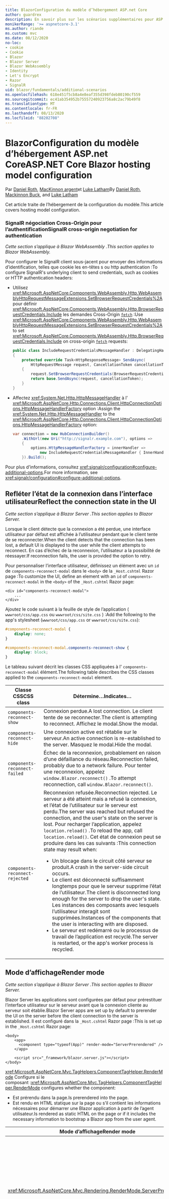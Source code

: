 ```yaml
---
title: BlazorConfiguration du modèle d’hébergement ASP.net Core
author: guardrex
description: En savoir plus sur les scénarios supplémentaires pour ASP.NET Core la Blazor configuration du modèle d’hébergement.
monikerRange: '>= aspnetcore-3.1'
ms.author: riande
ms.custom: mvc
ms.date: 08/12/2020
no-loc:
- cookie
- Cookie
- Blazor
- Blazor Server
- Blazor WebAssembly
- Identity
- Let's Encrypt
- Razor
- SignalR
uid: blazor/fundamentals/additional-scenarios
ms.openlocfilehash: 618e451f5cb8a4e8eaf355d398fdeb80190cf559
ms.sourcegitcommit: ec41ab354952b75557240923756a8c2ac79b49f8
ms.translationtype: MT
ms.contentlocale: fr-FR
ms.lasthandoff: 08/13/2020
ms.locfileid: "88202708"
---
```

# <a name="aspnet-core-no-locblazor-hosting-model-configuration"></a><span data-ttu-id="1c7e8-103">BlazorConfiguration du modèle d’hébergement ASP.net Core</span><span class="sxs-lookup"><span data-stu-id="1c7e8-103">ASP.NET Core Blazor hosting model configuration</span></span>

<span data-ttu-id="1c7e8-104">Par [Daniel Roth](https://github.com/danroth27), [MacKinnon argent](https://github.com/MackinnonBuck)et [Luke Latham](https://github.com/guardrex)</span><span class="sxs-lookup"><span data-stu-id="1c7e8-104">By [Daniel Roth](https://github.com/danroth27), [Mackinnon Buck](https://github.com/MackinnonBuck), and [Luke Latham](https://github.com/guardrex)</span></span>

<span data-ttu-id="1c7e8-105">Cet article traite de l’hébergement de la configuration du modèle.</span><span class="sxs-lookup"><span data-stu-id="1c7e8-105">This article covers hosting model configuration.</span></span>

### <a name="no-locsignalr-cross-origin-negotiation-for-authentication"></a><span data-ttu-id="1c7e8-106">SignalR négociation Cross-Origin pour l’authentification</span><span class="sxs-lookup"><span data-stu-id="1c7e8-106">SignalR cross-origin negotiation for authentication</span></span>

<span data-ttu-id="1c7e8-107">*Cette section s’applique à Blazor WebAssembly .*</span><span class="sxs-lookup"><span data-stu-id="1c7e8-107">*This section applies to Blazor WebAssembly.*</span></span>

<span data-ttu-id="1c7e8-108">Pour configurer le SignalR client sous-jacent pour envoyer des informations d’identification, telles que cookie les en-têtes s ou http authentication :</span><span class="sxs-lookup"><span data-stu-id="1c7e8-108">To configure SignalR's underlying client to send credentials, such as cookies or HTTP authentication headers:</span></span>

* <span data-ttu-id="1c7e8-109">Utilisez <xref:Microsoft.AspNetCore.Components.WebAssembly.Http.WebAssemblyHttpRequestMessageExtensions.SetBrowserRequestCredentials%2A> pour définir <xref:Microsoft.AspNetCore.Components.WebAssembly.Http.BrowserRequestCredentials.Include> les demandes Cross-Origin [`fetch`](https://developer.mozilla.org/docs/Web/API/Fetch_API/Using_Fetch) :</span><span class="sxs-lookup"><span data-stu-id="1c7e8-109">Use <xref:Microsoft.AspNetCore.Components.WebAssembly.Http.WebAssemblyHttpRequestMessageExtensions.SetBrowserRequestCredentials%2A> to set <xref:Microsoft.AspNetCore.Components.WebAssembly.Http.BrowserRequestCredentials.Include> on cross-origin [`fetch`](https://developer.mozilla.org/docs/Web/API/Fetch_API/Using_Fetch) requests:</span></span>

  ```csharp
  public class IncludeRequestCredentialsMessageHandler : DelegatingHandler
  {
      protected override Task<HttpResponseMessage> SendAsync(
          HttpRequestMessage request, CancellationToken cancellationToken)
      {
          request.SetBrowserRequestCredentials(BrowserRequestCredentials.Include);
          return base.SendAsync(request, cancellationToken);
      }
  }
  ```

* <span data-ttu-id="1c7e8-110">Affectez <xref:System.Net.Http.HttpMessageHandler> à l' <xref:Microsoft.AspNetCore.Http.Connections.Client.HttpConnectionOptions.HttpMessageHandlerFactory> option :</span><span class="sxs-lookup"><span data-stu-id="1c7e8-110">Assign the <xref:System.Net.Http.HttpMessageHandler> to the <xref:Microsoft.AspNetCore.Http.Connections.Client.HttpConnectionOptions.HttpMessageHandlerFactory> option:</span></span>

  ```csharp
  var connection = new HubConnectionBuilder()
      .WithUrl(new Uri("http://signalr.example.com"), options =>
      {
          options.HttpMessageHandlerFactory = innerHandler => 
              new IncludeRequestCredentialsMessageHandler { InnerHandler = innerHandler };
      }).Build();
  ```

<span data-ttu-id="1c7e8-111">Pour plus d’informations, consultez <xref:signalr/configuration#configure-additional-options>.</span><span class="sxs-lookup"><span data-stu-id="1c7e8-111">For more information, see <xref:signalr/configuration#configure-additional-options>.</span></span>

## <a name="reflect-the-connection-state-in-the-ui"></a><span data-ttu-id="1c7e8-112">Refléter l’état de la connexion dans l’interface utilisateur</span><span class="sxs-lookup"><span data-stu-id="1c7e8-112">Reflect the connection state in the UI</span></span>

<span data-ttu-id="1c7e8-113">*Cette section s’applique à Blazor Server .*</span><span class="sxs-lookup"><span data-stu-id="1c7e8-113">*This section applies to Blazor Server.*</span></span>

<span data-ttu-id="1c7e8-114">Lorsque le client détecte que la connexion a été perdue, une interface utilisateur par défaut est affichée à l’utilisateur pendant que le client tente de se reconnecter.</span><span class="sxs-lookup"><span data-stu-id="1c7e8-114">When the client detects that the connection has been lost, a default UI is displayed to the user while the client attempts to reconnect.</span></span> <span data-ttu-id="1c7e8-115">En cas d’échec de la reconnexion, l’utilisateur a la possibilité de réessayer.</span><span class="sxs-lookup"><span data-stu-id="1c7e8-115">If reconnection fails, the user is provided the option to retry.</span></span>

<span data-ttu-id="1c7e8-116">Pour personnaliser l’interface utilisateur, définissez un élément avec un `id` de `components-reconnect-modal` dans le `<body>` de la `_Host.cshtml` Razor page :</span><span class="sxs-lookup"><span data-stu-id="1c7e8-116">To customize the UI, define an element with an `id` of `components-reconnect-modal` in the `<body>` of the `_Host.cshtml` Razor page:</span></span>

```cshtml
<div id="components-reconnect-modal">
    ...
</div>
```

<span data-ttu-id="1c7e8-117">Ajoutez le code suivant à la feuille de style de l’application ( `wwwroot/css/app.css` ou `wwwroot/css/site.css` ) :</span><span class="sxs-lookup"><span data-stu-id="1c7e8-117">Add the following to the app's stylesheet (`wwwroot/css/app.css` or `wwwroot/css/site.css`):</span></span>

```css
#components-reconnect-modal {
    display: none;
}

#components-reconnect-modal.components-reconnect-show {
    display: block;
}
```

<span data-ttu-id="1c7e8-118">Le tableau suivant décrit les classes CSS appliquées à l' `components-reconnect-modal` élément.</span><span class="sxs-lookup"><span data-stu-id="1c7e8-118">The following table describes the CSS classes applied to the `components-reconnect-modal` element.</span></span>

| <span data-ttu-id="1c7e8-119">Classe CSS</span><span class="sxs-lookup"><span data-stu-id="1c7e8-119">CSS class</span></span>                       | <span data-ttu-id="1c7e8-120">Détermine&hellip;</span><span class="sxs-lookup"><span data-stu-id="1c7e8-120">Indicates&hellip;</span></span> |
| ------------------------------- | ----------------- |
| `components-reconnect-show`     | <span data-ttu-id="1c7e8-121">Connexion perdue.</span><span class="sxs-lookup"><span data-stu-id="1c7e8-121">A lost connection.</span></span> <span data-ttu-id="1c7e8-122">Le client tente de se reconnecter.</span><span class="sxs-lookup"><span data-stu-id="1c7e8-122">The client is attempting to reconnect.</span></span> <span data-ttu-id="1c7e8-123">Affichez le modal.</span><span class="sxs-lookup"><span data-stu-id="1c7e8-123">Show the modal.</span></span> |
| `components-reconnect-hide`     | <span data-ttu-id="1c7e8-124">Une connexion active est rétablie sur le serveur.</span><span class="sxs-lookup"><span data-stu-id="1c7e8-124">An active connection is re-established to the server.</span></span> <span data-ttu-id="1c7e8-125">Masquez le modal.</span><span class="sxs-lookup"><span data-stu-id="1c7e8-125">Hide the modal.</span></span> |
| `components-reconnect-failed`   | <span data-ttu-id="1c7e8-126">Échec de la reconnexion, probablement en raison d’une défaillance du réseau.</span><span class="sxs-lookup"><span data-stu-id="1c7e8-126">Reconnection failed, probably due to a network failure.</span></span> <span data-ttu-id="1c7e8-127">Pour tenter une reconnexion, appelez `window.Blazor.reconnect()` .</span><span class="sxs-lookup"><span data-stu-id="1c7e8-127">To attempt reconnection, call `window.Blazor.reconnect()`.</span></span> |
| `components-reconnect-rejected` | <span data-ttu-id="1c7e8-128">Reconnexion refusée.</span><span class="sxs-lookup"><span data-stu-id="1c7e8-128">Reconnection rejected.</span></span> <span data-ttu-id="1c7e8-129">Le serveur a été atteint mais a refusé la connexion, et l’état de l’utilisateur sur le serveur est perdu.</span><span class="sxs-lookup"><span data-stu-id="1c7e8-129">The server was reached but refused the connection, and the user's state on the server is lost.</span></span> <span data-ttu-id="1c7e8-130">Pour recharger l’application, appelez `location.reload()` .</span><span class="sxs-lookup"><span data-stu-id="1c7e8-130">To reload the app, call `location.reload()`.</span></span> <span data-ttu-id="1c7e8-131">Cet état de connexion peut se produire dans les cas suivants :</span><span class="sxs-lookup"><span data-stu-id="1c7e8-131">This connection state may result when:</span></span><ul><li><span data-ttu-id="1c7e8-132">Un blocage dans le circuit côté serveur se produit.</span><span class="sxs-lookup"><span data-stu-id="1c7e8-132">A crash in the server-side circuit occurs.</span></span></li><li><span data-ttu-id="1c7e8-133">Le client est déconnecté suffisamment longtemps pour que le serveur supprime l’état de l’utilisateur.</span><span class="sxs-lookup"><span data-stu-id="1c7e8-133">The client is disconnected long enough for the server to drop the user's state.</span></span> <span data-ttu-id="1c7e8-134">Les instances des composants avec lesquels l’utilisateur interagit sont supprimées.</span><span class="sxs-lookup"><span data-stu-id="1c7e8-134">Instances of the components that the user is interacting with are disposed.</span></span></li><li><span data-ttu-id="1c7e8-135">Le serveur est redémarré ou le processus de travail de l’application est recyclé.</span><span class="sxs-lookup"><span data-stu-id="1c7e8-135">The server is restarted, or the app's worker process is recycled.</span></span></li></ul> |

## <a name="render-mode"></a><span data-ttu-id="1c7e8-136">Mode d’affichage</span><span class="sxs-lookup"><span data-stu-id="1c7e8-136">Render mode</span></span>

<span data-ttu-id="1c7e8-137">*Cette section s’applique à Blazor Server .*</span><span class="sxs-lookup"><span data-stu-id="1c7e8-137">*This section applies to Blazor Server.*</span></span>

<span data-ttu-id="1c7e8-138">Blazor Server les applications sont configurées par défaut pour prérestituer l’interface utilisateur sur le serveur avant que la connexion cliente au serveur soit établie.</span><span class="sxs-lookup"><span data-stu-id="1c7e8-138">Blazor Server apps are set up by default to prerender the UI on the server before the client connection to the server is established.</span></span> <span data-ttu-id="1c7e8-139">Il est configuré dans la `_Host.cshtml` Razor page :</span><span class="sxs-lookup"><span data-stu-id="1c7e8-139">This is set up in the `_Host.cshtml` Razor page:</span></span>

```cshtml
<body>
    <app>
      <component type="typeof(App)" render-mode="ServerPrerendered" />
    </app>

    <script src="_framework/blazor.server.js"></script>
</body>
```

<span data-ttu-id="1c7e8-140"><xref:Microsoft.AspNetCore.Mvc.TagHelpers.ComponentTagHelper.RenderMode> Configure si le composant :</span><span class="sxs-lookup"><span data-stu-id="1c7e8-140"><xref:Microsoft.AspNetCore.Mvc.TagHelpers.ComponentTagHelper.RenderMode> configures whether the component:</span></span>

* <span data-ttu-id="1c7e8-141">Est prérendu dans la page.</span><span class="sxs-lookup"><span data-stu-id="1c7e8-141">Is prerendered into the page.</span></span>
* <span data-ttu-id="1c7e8-142">Est rendu en HTML statique sur la page ou s’il contient les informations nécessaires pour démarrer une Blazor application à partir de l’agent utilisateur.</span><span class="sxs-lookup"><span data-stu-id="1c7e8-142">Is rendered as static HTML on the page or if it includes the necessary information to bootstrap a Blazor app from the user agent.</span></span>

| <span data-ttu-id="1c7e8-143">Mode d’affichage</span><span class="sxs-lookup"><span data-stu-id="1c7e8-143">Render mode</span></span> | <span data-ttu-id="1c7e8-144">Description</span><span class="sxs-lookup"><span data-stu-id="1c7e8-144">Description</span></span> |
| --- | --- |
| <xref:Microsoft.AspNetCore.Mvc.Rendering.RenderMode.ServerPrerendered> | <span data-ttu-id="1c7e8-145">Restitue le composant en HTML statique et comprend un marqueur pour une Blazor Server application.</span><span class="sxs-lookup"><span data-stu-id="1c7e8-145">Renders the component into static HTML and includes a marker for a Blazor Server app.</span></span> <span data-ttu-id="1c7e8-146">Au démarrage de l’agent utilisateur, ce marqueur est utilisé pour démarrer une Blazor application.</span><span class="sxs-lookup"><span data-stu-id="1c7e8-146">When the user-agent starts, this marker is used to bootstrap a Blazor app.</span></span> |
| <xref:Microsoft.AspNetCore.Mvc.Rendering.RenderMode.Server> | <span data-ttu-id="1c7e8-147">Restitue un marqueur pour une Blazor Server application.</span><span class="sxs-lookup"><span data-stu-id="1c7e8-147">Renders a marker for a Blazor Server app.</span></span> <span data-ttu-id="1c7e8-148">La sortie du composant n’est pas incluse.</span><span class="sxs-lookup"><span data-stu-id="1c7e8-148">Output from the component isn't included.</span></span> <span data-ttu-id="1c7e8-149">Au démarrage de l’agent utilisateur, ce marqueur est utilisé pour démarrer une Blazor application.</span><span class="sxs-lookup"><span data-stu-id="1c7e8-149">When the user-agent starts, this marker is used to bootstrap a Blazor app.</span></span> |
| <xref:Microsoft.AspNetCore.Mvc.Rendering.RenderMode.Static> | <span data-ttu-id="1c7e8-150">Génère le rendu du composant en HTML statique.</span><span class="sxs-lookup"><span data-stu-id="1c7e8-150">Renders the component into static HTML.</span></span> |

<span data-ttu-id="1c7e8-151">Le rendu des composants serveur à partir d’une page HTML statique n’est pas pris en charge.</span><span class="sxs-lookup"><span data-stu-id="1c7e8-151">Rendering server components from a static HTML page isn't supported.</span></span>

## <a name="configure-the-no-locsignalr-client-for-no-locblazor-server-apps"></a><span data-ttu-id="1c7e8-152">Configurer le SignalR client pour les Blazor Server applications</span><span class="sxs-lookup"><span data-stu-id="1c7e8-152">Configure the SignalR client for Blazor Server apps</span></span>

<span data-ttu-id="1c7e8-153">*Cette section s’applique à Blazor Server .*</span><span class="sxs-lookup"><span data-stu-id="1c7e8-153">*This section applies to Blazor Server.*</span></span>

<span data-ttu-id="1c7e8-154">Configurez le SignalR client utilisé par Blazor Server les applications dans le `Pages/_Host.cshtml` fichier.</span><span class="sxs-lookup"><span data-stu-id="1c7e8-154">Configure the SignalR client used by Blazor Server apps in the `Pages/_Host.cshtml` file.</span></span> <span data-ttu-id="1c7e8-155">Placez un script qui appelle `Blazor.start` après le `_framework/blazor.server.js` script et à l’intérieur de la `</body>` balise.</span><span class="sxs-lookup"><span data-stu-id="1c7e8-155">Place a script that calls `Blazor.start` after the `_framework/blazor.server.js` script and inside the `</body>` tag.</span></span>

### <a name="logging"></a><span data-ttu-id="1c7e8-156">Journalisation</span><span class="sxs-lookup"><span data-stu-id="1c7e8-156">Logging</span></span>

<span data-ttu-id="1c7e8-157">Pour configurer la SignalR journalisation du client :</span><span class="sxs-lookup"><span data-stu-id="1c7e8-157">To configure SignalR client logging:</span></span>

* <span data-ttu-id="1c7e8-158">Ajoutez un `autostart="false"` attribut à la `<script>` balise pour le `blazor.server.js` script.</span><span class="sxs-lookup"><span data-stu-id="1c7e8-158">Add an `autostart="false"` attribute to the `<script>` tag for the `blazor.server.js` script.</span></span>
* <span data-ttu-id="1c7e8-159">Transmettez un objet de configuration ( `configureSignalR` ) qui appelle `configureLogging` avec le niveau de journalisation sur le générateur client.</span><span class="sxs-lookup"><span data-stu-id="1c7e8-159">Pass in a configuration object (`configureSignalR`) that calls `configureLogging` with the log level on the client builder.</span></span>

```cshtml
    ...

    <script autostart="false" src="_framework/blazor.server.js"></script>
    <script>
      Blazor.start({
        configureSignalR: function (builder) {
          builder.configureLogging("information");
        }
      });
    </script>
</body>
```

<span data-ttu-id="1c7e8-160">Dans l’exemple précédent, `information` est équivalent à un niveau de journal de <xref:Microsoft.Extensions.Logging.LogLevel.Information?displayProperty=nameWithType> .</span><span class="sxs-lookup"><span data-stu-id="1c7e8-160">In the preceding example, `information` is equivalent to a log level of <xref:Microsoft.Extensions.Logging.LogLevel.Information?displayProperty=nameWithType>.</span></span>

### <a name="modify-the-reconnection-handler"></a><span data-ttu-id="1c7e8-161">Modifier le gestionnaire de reconnexion</span><span class="sxs-lookup"><span data-stu-id="1c7e8-161">Modify the reconnection handler</span></span>

<span data-ttu-id="1c7e8-162">Les événements de connexion du circuit du gestionnaire de reconnexion peuvent être modifiés pour les comportements personnalisés, par exemple :</span><span class="sxs-lookup"><span data-stu-id="1c7e8-162">The reconnection handler's circuit connection events can be modified for custom behaviors, such as:</span></span>

* <span data-ttu-id="1c7e8-163">Pour avertir l’utilisateur si la connexion est abandonnée.</span><span class="sxs-lookup"><span data-stu-id="1c7e8-163">To notify the user if the connection is dropped.</span></span>
* <span data-ttu-id="1c7e8-164">Pour effectuer la journalisation (à partir du client) lorsqu’un circuit est connecté.</span><span class="sxs-lookup"><span data-stu-id="1c7e8-164">To perform logging (from the client) when a circuit is connected.</span></span>

<span data-ttu-id="1c7e8-165">Pour modifier les événements de connexion :</span><span class="sxs-lookup"><span data-stu-id="1c7e8-165">To modify the connection events:</span></span>

* <span data-ttu-id="1c7e8-166">Ajoutez un `autostart="false"` attribut à la `<script>` balise pour le `blazor.server.js` script.</span><span class="sxs-lookup"><span data-stu-id="1c7e8-166">Add an `autostart="false"` attribute to the `<script>` tag for the `blazor.server.js` script.</span></span>
* <span data-ttu-id="1c7e8-167">Enregistrer les rappels pour les modifications de connexion pour les connexions abandonnées ( `onConnectionDown` ) et les connexions établies/rétablies ( `onConnectionUp` ).</span><span class="sxs-lookup"><span data-stu-id="1c7e8-167">Register callbacks for connection changes for dropped connections (`onConnectionDown`) and established/re-established connections (`onConnectionUp`).</span></span> <span data-ttu-id="1c7e8-168">**Les deux** `onConnectionDown` et `onConnectionUp` doivent être spécifiés.</span><span class="sxs-lookup"><span data-stu-id="1c7e8-168">**Both** `onConnectionDown` and `onConnectionUp` must be specified.</span></span>

```cshtml
    ...

    <script autostart="false" src="_framework/blazor.server.js"></script>
    <script>
      Blazor.start({
        reconnectionHandler: {
          onConnectionDown: (options, error) => console.error(error);
          onConnectionUp: () => console.log("Up, up, and away!");
        }
      });
    </script>
</body>
```

### <a name="adjust-the-reconnection-retry-count-and-interval"></a><span data-ttu-id="1c7e8-169">Ajuster le nombre et l’intervalle de tentatives de reconnexion</span><span class="sxs-lookup"><span data-stu-id="1c7e8-169">Adjust the reconnection retry count and interval</span></span>

<span data-ttu-id="1c7e8-170">Pour régler le nombre et l’intervalle de nouvelles tentatives de connexion :</span><span class="sxs-lookup"><span data-stu-id="1c7e8-170">To adjust the reconnection retry count and interval:</span></span>

* <span data-ttu-id="1c7e8-171">Ajoutez un `autostart="false"` attribut à la `<script>` balise pour le `blazor.server.js` script.</span><span class="sxs-lookup"><span data-stu-id="1c7e8-171">Add an `autostart="false"` attribute to the `<script>` tag for the `blazor.server.js` script.</span></span>
* <span data-ttu-id="1c7e8-172">Définissez le nombre de tentatives ( `maxRetries` ) et la période en millisecondes autorisées pour chaque tentative de nouvelle tentative ( `retryIntervalMilliseconds` ).</span><span class="sxs-lookup"><span data-stu-id="1c7e8-172">Set the number of retries (`maxRetries`) and period in milliseconds permitted for each retry attempt (`retryIntervalMilliseconds`).</span></span>

```cshtml
    ...

    <script autostart="false" src="_framework/blazor.server.js"></script>
    <script>
      Blazor.start({
        reconnectionOptions: {
          maxRetries: 3,
          retryIntervalMilliseconds: 2000
        }
      });
    </script>
</body>
```

### <a name="hide-or-replace-the-reconnection-display"></a><span data-ttu-id="1c7e8-173">Masquer ou remplacer l’affichage de reconnexion</span><span class="sxs-lookup"><span data-stu-id="1c7e8-173">Hide or replace the reconnection display</span></span>

<span data-ttu-id="1c7e8-174">Pour masquer l’affichage de reconnexion :</span><span class="sxs-lookup"><span data-stu-id="1c7e8-174">To hide the reconnection display:</span></span>

* <span data-ttu-id="1c7e8-175">Ajoutez un `autostart="false"` attribut à la `<script>` balise pour le `blazor.server.js` script.</span><span class="sxs-lookup"><span data-stu-id="1c7e8-175">Add an `autostart="false"` attribute to the `<script>` tag for the `blazor.server.js` script.</span></span>
* <span data-ttu-id="1c7e8-176">Définissez le gestionnaire de reconnexion `_reconnectionDisplay` sur un objet vide ( `{}` ou `new Object()` ).</span><span class="sxs-lookup"><span data-stu-id="1c7e8-176">Set the reconnection handler's `_reconnectionDisplay` to an empty object (`{}` or `new Object()`).</span></span>

```cshtml
    ...

    <script autostart="false" src="_framework/blazor.server.js"></script>
    <script>
      window.addEventListener('beforeunload', function () {
        Blazor.defaultReconnectionHandler._reconnectionDisplay = {};
      });
    </script>
</body>
```

<span data-ttu-id="1c7e8-177">Pour remplacer l’affichage de reconnexion, `_reconnectionDisplay` dans l’exemple précédent, définissez l’élément pour l’affichage :</span><span class="sxs-lookup"><span data-stu-id="1c7e8-177">To replace the reconnection display, set `_reconnectionDisplay` in the preceding example to the element for display:</span></span>

```javascript
Blazor.defaultReconnectionHandler._reconnectionDisplay = 
  document.getElementById("{ELEMENT ID}");
```

<span data-ttu-id="1c7e8-178">L’espace réservé `{ELEMENT ID}` est l’ID de l’élément HTML à afficher.</span><span class="sxs-lookup"><span data-stu-id="1c7e8-178">The placeholder `{ELEMENT ID}` is the ID of the HTML element to display.</span></span>

## <a name="influence-html-head-tag-elements"></a><span data-ttu-id="1c7e8-179">Influencer les `<head>` éléments de balise HTML</span><span class="sxs-lookup"><span data-stu-id="1c7e8-179">Influence HTML `<head>` tag elements</span></span>

<span data-ttu-id="1c7e8-180">*Cette section s’applique à la prochaine version de ASP.NET Core 5,0 de Blazor WebAssembly et Blazor Server .*</span><span class="sxs-lookup"><span data-stu-id="1c7e8-180">*This section applies to the upcoming ASP.NET Core 5.0 release of Blazor WebAssembly and Blazor Server.*</span></span>

<span data-ttu-id="1c7e8-181">Lors du rendu, `Title` les `Link` composants, et `Meta` ajoutent ou mettent à jour des données dans les `<head>` éléments de balise HTML :</span><span class="sxs-lookup"><span data-stu-id="1c7e8-181">When rendered, the `Title`, `Link`, and `Meta` components add or update data in the HTML `<head>` tag elements:</span></span>

```razor
@using Microsoft.AspNetCore.Components.Web.Extensions.Head

<Title Value="{TITLE}" />
<Link href="{URL}" rel="stylesheet" />
<Meta content="{DESCRIPTION}" name="description" />
```

<span data-ttu-id="1c7e8-182">Dans l’exemple précédent, les espaces réservés pour `{TITLE}` , `{URL}` et `{DESCRIPTION}` sont des valeurs de chaîne, des Razor variables ou des Razor expressions.</span><span class="sxs-lookup"><span data-stu-id="1c7e8-182">In the preceding example, placeholders for `{TITLE}`, `{URL}`, and `{DESCRIPTION}` are string values, Razor variables, or Razor expressions.</span></span>

<span data-ttu-id="1c7e8-183">Les caractéristiques suivantes s’appliquent :</span><span class="sxs-lookup"><span data-stu-id="1c7e8-183">The following characteristics apply:</span></span>

* <span data-ttu-id="1c7e8-184">Le prérendu côté serveur est pris en charge.</span><span class="sxs-lookup"><span data-stu-id="1c7e8-184">Server-side prerendering is supported.</span></span>
* <span data-ttu-id="1c7e8-185">Le `Value` paramètre est le seul paramètre valide pour le `Title` composant.</span><span class="sxs-lookup"><span data-stu-id="1c7e8-185">The `Value` parameter is the only valid parameter for the `Title` component.</span></span>
* <span data-ttu-id="1c7e8-186">Les attributs HTML fournis aux `Meta` `Link` composants et sont capturés dans des [attributs supplémentaires](xref:blazor/components/index#attribute-splatting-and-arbitrary-parameters) et passés à la balise HTML rendue.</span><span class="sxs-lookup"><span data-stu-id="1c7e8-186">HTML attributes provided to the `Meta` and `Link` components are captured in [additional attributes](xref:blazor/components/index#attribute-splatting-and-arbitrary-parameters) and passed through to the rendered HTML tag.</span></span>
* <span data-ttu-id="1c7e8-187">Pour plusieurs `Title` composants, le titre de la page reflète le `Value` du dernier `Title` composant restitué.</span><span class="sxs-lookup"><span data-stu-id="1c7e8-187">For multiple `Title` components, the title of the page reflects the `Value` of the last `Title` component rendered.</span></span>
* <span data-ttu-id="1c7e8-188">Si plusieurs `Meta` `Link` composants ou sont inclus avec des attributs identiques, une seule balise HTML est restituée pour chaque `Meta` `Link` composant ou.</span><span class="sxs-lookup"><span data-stu-id="1c7e8-188">If multiple `Meta` or `Link` components are included with identical attributes, there's exactly one HTML tag rendered per `Meta` or `Link` component.</span></span> <span data-ttu-id="1c7e8-189">Deux `Meta` `Link` composants ou ne peuvent pas faire référence à la même balise HTML rendue.</span><span class="sxs-lookup"><span data-stu-id="1c7e8-189">Two `Meta` or `Link` components can't refer to the same rendered HTML tag.</span></span>
* <span data-ttu-id="1c7e8-190">Les modifications apportées aux paramètres des `Meta` composants ou existants `Link` sont reflétées dans leurs balises HTML rendues.</span><span class="sxs-lookup"><span data-stu-id="1c7e8-190">Changes to the parameters of existing `Meta` or `Link` components are reflected in their rendered HTML tags.</span></span>
* <span data-ttu-id="1c7e8-191">Lorsque les `Link` `Meta` composants ou ne sont plus restitués et donc supprimés par l’infrastructure, leurs balises HTML rendues sont supprimées.</span><span class="sxs-lookup"><span data-stu-id="1c7e8-191">When the `Link` or `Meta` components are no longer rendered and thus disposed by the framework, their rendered HTML tags are removed.</span></span>

<span data-ttu-id="1c7e8-192">Quand l’un des composants de l’infrastructure est utilisé dans un composant enfant, la balise HTML rendue influence tout autre composant enfant du composant parent, à condition que le composant enfant contenant le composant d’infrastructure soit rendu.</span><span class="sxs-lookup"><span data-stu-id="1c7e8-192">When one of the framework components is used in a child component, the rendered HTML tag influences any other child component of the parent component as long as the child component containing the framework component is rendered.</span></span> <span data-ttu-id="1c7e8-193">La distinction entre l’utilisation de l’un de ces composants d’infrastructure dans un composant enfant et la mise en place d’une balise HTML dans `wwwroot/index.html` ou `Pages/_Host.cshtml` est que la balise HTML rendue d’un composant d’infrastructure :</span><span class="sxs-lookup"><span data-stu-id="1c7e8-193">The distinction between using the one of these framework components in a child component and placing a an HTML tag in `wwwroot/index.html` or `Pages/_Host.cshtml` is that a framework component's rendered HTML tag:</span></span>

* <span data-ttu-id="1c7e8-194">Peut être modifié par l’état de l’application.</span><span class="sxs-lookup"><span data-stu-id="1c7e8-194">Can be modified by application state.</span></span> <span data-ttu-id="1c7e8-195">Une balise HTML codée en dur ne peut pas être modifiée par l’état de l’application.</span><span class="sxs-lookup"><span data-stu-id="1c7e8-195">A hard-coded HTML tag can't be modified by application state.</span></span>
* <span data-ttu-id="1c7e8-196">Est supprimé du code HTML `<head>` lorsque le composant parent n’est plus rendu.</span><span class="sxs-lookup"><span data-stu-id="1c7e8-196">Is removed from the HTML `<head>` when the parent component is no longer rendered.</span></span>

## <a name="static-files"></a><span data-ttu-id="1c7e8-197">Fichiers statiques</span><span class="sxs-lookup"><span data-stu-id="1c7e8-197">Static files</span></span>

<span data-ttu-id="1c7e8-198">*Cette section s’applique à Blazor Server .*</span><span class="sxs-lookup"><span data-stu-id="1c7e8-198">*This section applies to Blazor Server.*</span></span>

<span data-ttu-id="1c7e8-199">Pour créer des mappages de fichiers supplémentaires avec <xref:Microsoft.AspNetCore.StaticFiles.FileExtensionContentTypeProvider> ou configurer autre <xref:Microsoft.AspNetCore.Builder.StaticFileOptions> , utilisez l' **une** des approches suivantes.</span><span class="sxs-lookup"><span data-stu-id="1c7e8-199">To create additional file mappings with a <xref:Microsoft.AspNetCore.StaticFiles.FileExtensionContentTypeProvider> or configure other <xref:Microsoft.AspNetCore.Builder.StaticFileOptions>, use **one** of the following approaches.</span></span> <span data-ttu-id="1c7e8-200">Dans les exemples suivants, l' `{EXTENSION}` espace réservé est l’extension de fichier et l' `{CONTENT TYPE}` espace réservé est le type de contenu.</span><span class="sxs-lookup"><span data-stu-id="1c7e8-200">In the following examples, the `{EXTENSION}` placeholder is the file extension, and the `{CONTENT TYPE}` placeholder is the content type.</span></span>

* <span data-ttu-id="1c7e8-201">Configurez les options par [injection de dépendance (di)](xref:blazor/fundamentals/dependency-injection) dans `Startup.ConfigureServices` ( `Startup.cs` ) à l’aide de <xref:Microsoft.AspNetCore.Builder.StaticFileOptions> :</span><span class="sxs-lookup"><span data-stu-id="1c7e8-201">Configure options through [dependency injection (DI)](xref:blazor/fundamentals/dependency-injection) in `Startup.ConfigureServices` (`Startup.cs`) using <xref:Microsoft.AspNetCore.Builder.StaticFileOptions>:</span></span>

  ```csharp
  using Microsoft.AspNetCore.StaticFiles;

  ...

  var provider = new FileExtensionContentTypeProvider();
  provider.Mappings["{EXTENSION}"] = "{CONTENT TYPE}";

  services.Configure<StaticFileOptions>(options =>
  {
      options.ContentTypeProvider = provider;
  });
  ```

  <span data-ttu-id="1c7e8-202">Étant donné que cette approche configure le même fournisseur de fichiers que celui utilisé, assurez-vous `blazor.server.js` que votre configuration personnalisée n’interfère pas avec service `blazor.server.js` .</span><span class="sxs-lookup"><span data-stu-id="1c7e8-202">Because this approach configures the same file provider used to serve `blazor.server.js`, make sure that your custom configuration doesn't interfere with serving `blazor.server.js`.</span></span> <span data-ttu-id="1c7e8-203">Par exemple, ne supprimez pas le mappage des fichiers JavaScript en configurant le fournisseur avec `provider.Mappings.Remove(".js")` .</span><span class="sxs-lookup"><span data-stu-id="1c7e8-203">For example, don't remove the mapping for JavaScript files by configuring the provider with `provider.Mappings.Remove(".js")`.</span></span>

* <span data-ttu-id="1c7e8-204">Utilisez deux appels à <xref:Microsoft.AspNetCore.Builder.StaticFileExtensions.UseStaticFiles%2A> in `Startup.Configure` ( `Startup.cs` ) :</span><span class="sxs-lookup"><span data-stu-id="1c7e8-204">Use two calls to <xref:Microsoft.AspNetCore.Builder.StaticFileExtensions.UseStaticFiles%2A> in `Startup.Configure` (`Startup.cs`):</span></span>
  * <span data-ttu-id="1c7e8-205">Configurez le fournisseur de fichiers personnalisé dans le premier appel avec <xref:Microsoft.AspNetCore.Builder.StaticFileOptions> .</span><span class="sxs-lookup"><span data-stu-id="1c7e8-205">Configure the custom file provider in the first call with <xref:Microsoft.AspNetCore.Builder.StaticFileOptions>.</span></span>
  * <span data-ttu-id="1c7e8-206">Le deuxième intergiciel sert `blazor.server.js` , qui utilise la configuration de fichiers statiques par défaut fournie par l' Blazor infrastructure.</span><span class="sxs-lookup"><span data-stu-id="1c7e8-206">The second middleware serves `blazor.server.js`, which uses the default static files configuration provided by the Blazor framework.</span></span>

  ```csharp
  using Microsoft.AspNetCore.StaticFiles;

  ...

  var provider = new FileExtensionContentTypeProvider();
  provider.Mappings["{EXTENSION}"] = "{CONTENT TYPE}";

  app.UseStaticFiles(new StaticFileOptions { ContentTypeProvider = provider });
  app.UseStaticFiles();
  ```

## <a name="additional-resources"></a><span data-ttu-id="1c7e8-207">Ressources supplémentaires</span><span class="sxs-lookup"><span data-stu-id="1c7e8-207">Additional resources</span></span>

* <xref:fundamentals/logging/index>
